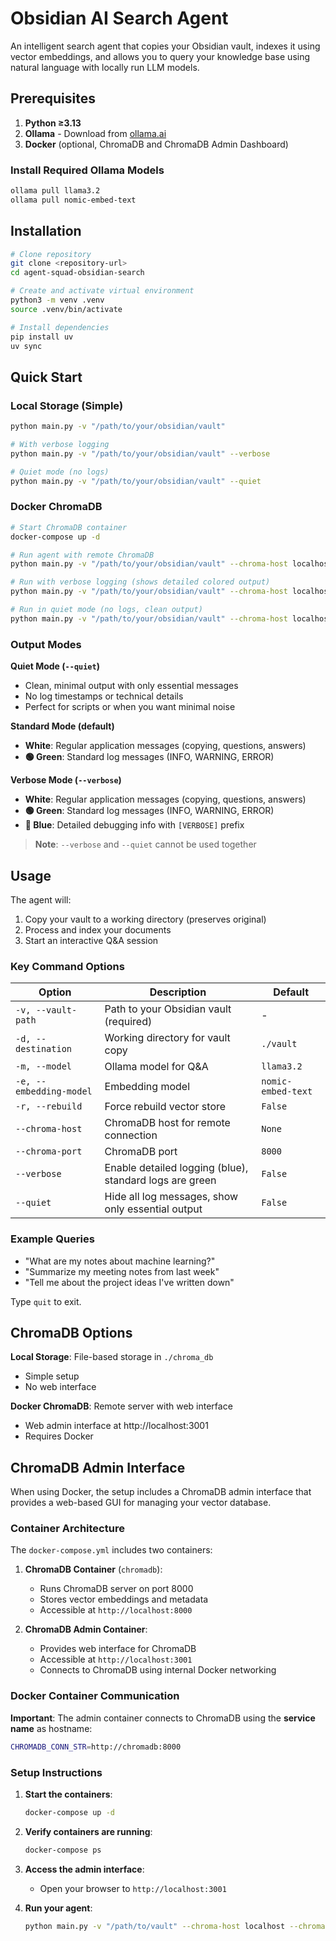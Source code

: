 # Obsidian AI Search Agent

An intelligent search agent that copies your Obsidian vault, indexes it using vector embeddings, and allows you to query your knowledge base using natural language with locally run LLM models.

## Prerequisites

1. **Python ≥3.13**
2. **Ollama** - Download from [ollama.ai](https://ollama.ai)
3. **Docker** (optional, ChromaDB and ChromaDB Admin Dashboard)

### Install Required Ollama Models
```bash
ollama pull llama3.2
ollama pull nomic-embed-text
```

## Installation

```bash
# Clone repository
git clone <repository-url>
cd agent-squad-obsidian-search

# Create and activate virtual environment
python3 -m venv .venv
source .venv/bin/activate

# Install dependencies
pip install uv
uv sync
```

## Quick Start

### Local Storage (Simple)
```bash
python main.py -v "/path/to/your/obsidian/vault"

# With verbose logging
python main.py -v "/path/to/your/obsidian/vault" --verbose

# Quiet mode (no logs)
python main.py -v "/path/to/your/obsidian/vault" --quiet
```

### Docker ChromaDB
```bash
# Start ChromaDB container
docker-compose up -d

# Run agent with remote ChromaDB
python main.py -v "/path/to/your/obsidian/vault" --chroma-host localhost --chroma-port 8000

# Run with verbose logging (shows detailed colored output)
python main.py -v "/path/to/your/obsidian/vault" --chroma-host localhost --chroma-port 8000 --verbose

# Run in quiet mode (no logs, clean output)
python main.py -v "/path/to/your/obsidian/vault" --chroma-host localhost --chroma-port 8000 --quiet
```

### Output Modes

**Quiet Mode (`--quiet`)**
- Clean, minimal output with only essential messages
- No log timestamps or technical details
- Perfect for scripts or when you want minimal noise

**Standard Mode (default)**
- **White**: Regular application messages (copying, questions, answers)  
- **🟢 Green**: Standard log messages (INFO, WARNING, ERROR)

**Verbose Mode (`--verbose`)**
- **White**: Regular application messages (copying, questions, answers)
- **🟢 Green**: Standard log messages (INFO, WARNING, ERROR)
- **🔵 Blue**: Detailed debugging info with `[VERBOSE]` prefix

> **Note**: `--verbose` and `--quiet` cannot be used together

## Usage

The agent will:
1. Copy your vault to a working directory (preserves original)
2. Process and index your documents
3. Start an interactive Q&A session

### Key Command Options

| Option | Description | Default |
|--------|-------------|---------|
| `-v, --vault-path` | Path to your Obsidian vault (required) | - |
| `-d, --destination` | Working directory for vault copy | `./vault` |
| `-m, --model` | Ollama model for Q&A | `llama3.2` |
| `-e, --embedding-model` | Embedding model | `nomic-embed-text` |
| `-r, --rebuild` | Force rebuild vector store | `False` |
| `--chroma-host` | ChromaDB host for remote connection | `None` |
| `--chroma-port` | ChromaDB port | `8000` |
| `--verbose` | Enable detailed logging (blue), standard logs are green | `False` |
| `--quiet` | Hide all log messages, show only essential output | `False` |

### Example Queries
- "What are my notes about machine learning?"
- "Summarize my meeting notes from last week"
- "Tell me about the project ideas I've written down"

Type `quit` to exit.

## ChromaDB Options

**Local Storage**: File-based storage in `./chroma_db`
- Simple setup
- No web interface

**Docker ChromaDB**: Remote server with web interface
- Web admin interface at http://localhost:3001
- Requires Docker

## ChromaDB Admin Interface

When using Docker, the setup includes a ChromaDB admin interface that provides a web-based GUI for managing your vector database.

### Container Architecture

The `docker-compose.yml` includes two containers:

1. **ChromaDB Container** (`chromadb`):
   - Runs ChromaDB server on port 8000
   - Stores vector embeddings and metadata
   - Accessible at `http://localhost:8000`

2. **ChromaDB Admin Container**:
   - Provides web interface for ChromaDB
   - Accessible at `http://localhost:3001`
   - Connects to ChromaDB using internal Docker networking

### Docker Container Communication

**Important**: The admin container connects to ChromaDB using the **service name** as hostname:

```bash
CHROMADB_CONN_STR=http://chromadb:8000 
```

### Setup Instructions

1. **Start the containers**:
   ```bash
   docker-compose up -d
   ```

2. **Verify containers are running**:
   ```bash
   docker-compose ps
   ```

3. **Access the admin interface**:
   - Open your browser to `http://localhost:3001`

4. **Run your agent**:
   ```bash
   python main.py -v "/path/to/vault" --chroma-host localhost --chroma-port 8000
   ```